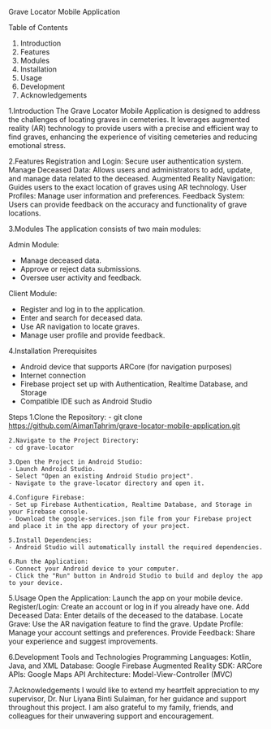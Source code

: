 Grave Locator Mobile Application

Table of Contents
1. Introduction
2. Features
3. Modules
4. Installation
5. Usage
6. Development
7. Acknowledgements

1.Introduction
The Grave Locator Mobile Application is designed to address the challenges of locating graves in cemeteries. It leverages augmented reality (AR) technology to provide users with a precise and efficient way to find graves, enhancing the experience of visiting cemeteries and reducing emotional stress.

2.Features
Registration and Login: Secure user authentication system.
Manage Deceased Data: Allows users and administrators to add, update, and manage data related to the deceased.
Augmented Reality Navigation: Guides users to the exact location of graves using AR technology.
User Profiles: Manage user information and preferences.
Feedback System: Users can provide feedback on the accuracy and functionality of grave locations.

3.Modules
The application consists of two main modules:

Admin Module:
- Manage deceased data.
- Approve or reject data submissions.
- Oversee user activity and feedback.

Client Module:
- Register and log in to the application.
- Enter and search for deceased data.
- Use AR navigation to locate graves.
- Manage user profile and provide feedback.

4.Installation
Prerequisites
- Android device that supports ARCore (for navigation purposes)
- Internet connection
- Firebase project set up with Authentication, Realtime Database, and Storage
- Compatible IDE such as Android Studio

Steps
	1.Clone the Repository:
	- git clone https://github.com/AimanTahrim/grave-locator-mobile-application.git

	2.Navigate to the Project Directory:
	- cd grave-locator

	3.Open the Project in Android Studio:
	- Launch Android Studio.
	- Select "Open an existing Android Studio project".
	- Navigate to the grave-locator directory and open it.

	4.Configure Firebase:
	- Set up Firebase Authentication, Realtime Database, and Storage in your Firebase console.
	- Download the google-services.json file from your Firebase project and place it in the app directory of your project.

	5.Install Dependencies:
	- Android Studio will automatically install the required dependencies.

	6.Run the Application:
	- Connect your Android device to your computer.
	- Click the "Run" button in Android Studio to build and deploy the app to your device.

5.Usage
Open the Application: Launch the app on your mobile device.
Register/Login: Create an account or log in if you already have one.
Add Deceased Data: Enter details of the deceased to the database.
Locate Grave: Use the AR navigation feature to find the grave.
Update Profile: Manage your account settings and preferences.
Provide Feedback: Share your experience and suggest improvements.

6.Development
Tools and Technologies
Programming Languages: Kotlin, Java, and XML
Database: Google Firebase
Augmented Reality SDK: ARCore
APIs: Google Maps API
Architecture: Model-View-Controller (MVC)

7.Acknowledgements
I would like to extend my heartfelt appreciation to my supervisor, Dr. Nur Liyana Binti Sulaiman, for her guidance and support throughout this project. I am also grateful to my family, friends, and colleagues for their unwavering support and encouragement.